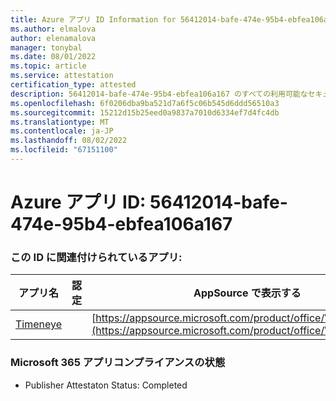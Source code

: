 ```yaml
---
title: Azure アプリ ID Information for 56412014-bafe-474e-95b4-ebfea106a167
ms.author: elmalova
author: elenamalova
manager: tonybal
ms.date: 08/01/2022
ms.topic: article
ms.service: attestation
certification_type: attested
description: 56412014-bafe-474e-95b4-ebfea106a167 のすべての利用可能なセキュリティとコンプライアンス情報。
ms.openlocfilehash: 6f0206dba9ba521d7a6f5c06b545d6ddd56510a3
ms.sourcegitcommit: 15212d15b25eed0a9837a7010d6334ef7d4fc4db
ms.translationtype: MT
ms.contentlocale: ja-JP
ms.lasthandoff: 08/02/2022
ms.locfileid: "67151100"
---
```

# <a name="azure-app-id-56412014-bafe-474e-95b4-ebfea106a167"></a>Azure アプリ ID: 56412014-bafe-474e-95b4-ebfea106a167


### <a name="apps-associated-with-this-id"></a>この ID に関連付けられているアプリ:
| **アプリ名** | **認定** | **AppSource で表示する** |
|--------------|---------------|-----------------------|
| [Timeneye](../forward/WA200001950.md) |  | [https://appsource.microsoft.com/product/office/WA200001950](https://appsource.microsoft.com/product/office/WA200001950) |

### <a name="microsoft-365-app-compliance-status"></a>Microsoft 365 アプリコンプライアンスの状態
- Publisher Attestaton Status: Completed
